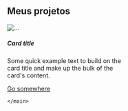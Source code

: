 <!-- código omitido -->

</header>
    <main class="container">
        <h2>Meus projetos</h2>
        <div class="row">
            <div class="col-md-4"></div>
                <div class="card" style="width: 18rem;">
                    <img src="..." class="card-img-top" alt="...">
                    <div class="card-body">
                        <h5 class="card-title">Card title</h5>
                        <p class="card-text">Some quick example text to build on the card title and make up the bulk of the card's content.</p>
                        <a href="#" class="btn btn-primary">Go somewhere</a>
                    </div>
                </div>
        </div>
        
    </main>
</body>

</html>
  
